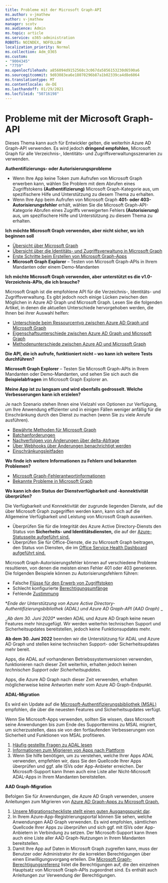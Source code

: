 ```yaml
---
title: Probleme mit der Microsoft Graph-API
ms.author: v-jmathew
author: v-jmathew
manager: scotv
ms.audience: Admin
ms.topic: article
ms.service: o365-administration
ROBOTS: NOINDEX, NOFOLLOW
localization_priority: Normal
ms.collection: Adm_O365
ms.custom:
- "9004345"
- "7759"
ms.openlocfilehash: a856094d9152568c3c067da5856153230d6590a6
ms.sourcegitcommit: 9d03083ea6e18070296b87a1b02339ca4d8e6064
ms.translationtype: MT
ms.contentlocale: de-DE
ms.lasthandoff: 01/29/2021
ms.locfileid: "50716198"
---
```

# <a name="microsoft-graph-api-issues"></a>Probleme mit der Microsoft Graph-API

Dieses Thema kann auch für Entwickler gelten, die weiterhin Azure AD Graph-API verwenden. Es wird jedoch **dringend empfohlen,** Microsoft Graph für alle Verzeichnis-, Identitäts- und Zugriffsverwaltungsszenarien zu verwenden.

**Authentifizierungs- oder Autorisierungsprobleme**

- Wenn Ihre  App keine Token zum Aufrufen von Microsoft Graph erwerben kann, wählen Sie Problem mit dem Abrufen eines Zugriffstokens **(Authentifizierung)** Microsoft Graph-Kategorie aus, um spezifischere Hilfe und Unterstützung zu diesem Thema zu erhalten.
- Wenn Ihre App beim Aufrufen von Microsoft Graph **401- oder 403-Autorisierungsfehler** erhält, wählen Sie die Microsoft Graph-API-Kategorie Abrufen eines Zugriffs verweigerten Fehlers **(Autorisierung)** aus, um spezifischere Hilfe und Unterstützung zu diesem Thema zu erhalten.

**Ich möchte Microsoft Graph verwenden, aber nicht sicher, wo ich beginnen soll**

- [Übersicht über Microsoft Graph](https://docs.microsoft.com/graph/overview)
- [Übersicht über die Identitäts- und Zugriffsverwaltung in Microsoft Graph](https://docs.microsoft.com/graph/azuread-identity-access-management-concept-overview)
- [Erste Schritte beim Erstellen von Microsoft Graph-Apps](https://docs.microsoft.com/graph/)
- **Microsoft Graph Explorer** – Testen von Microsoft Graph-APIs in Ihrem Mandanten oder einem Demo-Mandanten

**Ich möchte Microsoft Graph verwenden, aber unterstützt es die v1.0-Verzeichnis-APIs, die ich brauche?**

Microsoft Graph ist die empfohlene API für die Verzeichnis-, Identitäts- und Zugriffsverwaltung. Es gibt jedoch noch einige Lücken zwischen den Möglichen in Azure AD Graph und Microsoft Graph. Lesen Sie die folgenden Artikel, in denen die aktuellen Unterschiede hervorgehoben werden, die Ihnen bei ihrer Auswahl helfen:

- [Unterschiede beim Ressourcentyp zwischen Azure AD Graph und Microsoft Graph](https://docs.microsoft.com/graph/migrate-azure-ad-graph-resource-differences)
- [Eigenschaftsunterschiede zwischen Azure AD Graph und Microsoft Graph](https://docs.microsoft.com/graph/migrate-azure-ad-graph-property-differences)
- [Methodenunterschiede zwischen Azure AD und Microsoft Graph](https://docs.microsoft.com/graph/migrate-azure-ad-graph-method-differences)

**Die API, die ich aufrufe, funktioniert nicht – wo kann ich weitere Tests durchführen?**

**Microsoft Graph Explorer** – Testen Sie Microsoft Graph-APIs in Ihrem Mandanten oder Demo-Mandanten, und sehen Sie sich auch die **Beispielabfragen** im Microsoft Graph Explorer an.

**Meine App ist zu langsam und wird ebenfalls gedrosselt. Welche Verbesserungen kann ich erzielen?**

Je nach Szenario stehen Ihnen eine Vielzahl von Optionen zur Verfügung, um Ihre Anwendung effizienter und in einigen Fällen weniger anfällig für die Einschränkung durch den Dienst zu machen (wenn Sie zu viele Anrufe ausführen).

- [Bewährte Methoden für Microsoft Graph](https://docs.microsoft.com/graph/best-practices-concept)
- [Batchanforderungen](https://docs.microsoft.com/graph/json-batching)
- [Nachverfolgen von Änderungen über delta-Abfrage](https://docs.microsoft.com/graph/delta-query-overview)
- [Über Webhooks über Änderungen benachrichtigt werden](https://docs.microsoft.com/graph/webhooks)
- [Einschränkungsleitfaden](https://docs.microsoft.com/graph/throttling)

**Wo finde ich weitere Informationen zu Fehlern und bekannten Problemen?**

- [Microsoft Graph-Fehlerantwortinformationen](https://docs.microsoft.com/graph/errors)
- [Bekannte Probleme in Microsoft Graph](https://docs.microsoft.com/graph/known-issues)

**Wo kann ich den Status der Dienstverfügbarkeit und -konnektivität überprüfen?**

Die Verfügbarkeit und Konnektivität der zugrunde liegenden Dienste, auf die über Microsoft Graph zugegriffen werden kann, kann sich auf die Allgemeine Verfügbarkeit und Leistung von Microsoft Graph auswirken.

- Überprüfen Sie für die Integrität des Azure Active Directory-Diensts den Status von **Sicherheits- und Identitätsdiensten,** die auf der [Azure-Statusseite aufgeführt sind.](https://azure.microsoft.com/status/)
- Überprüfen Sie für Office-Dienste, die zu Microsoft Graph beitragen, den Status von Diensten, die im [Office Service Health Dashboard aufgeführt sind.](https://portal.office.com/adminportal/home#/servicehealth)

Microsoft Graph-Autorisierungsfehler können auf verschiedene Probleme resultieren, von denen die meisten einen Fehler 401 oder 403 generieren. Die folgenden Beispiele können zu Autorisierungsfehlern führen:

- Falsche [Flüsse für den Erwerb von Zugriffstoken](https://docs.microsoft.com/azure/active-directory/develop/active-directory-authentication-scenarios)
- Schlecht konfigurierte [Berechtigungsumfänge](https://docs.microsoft.com/azure/active-directory/develop/active-directory-v2-scopes)
- Fehlende [Zustimmung](https://docs.microsoft.com/azure/active-directory/develop/active-directory-devhowto-multi-tenant-overview#understanding-user-and-admin-consent)

**_Ende der Unterstützung von Azure Active Directory-Authentifizierungsbibliothek (ADAL) und Azure AD Graph-API (AAD Graph)_* _

_*Ab dem 30. Juni 2020** werden ADAL und Azure AD Graph keine neuen Features mehr hinzugefügt. Wir werden weiterhin technischen Support und Sicherheitsupdates bereitstellen, jedoch keine Funktionsupdates mehr.

**Ab dem 30. Juni 2022** beenden wir die Unterstützung für ADAL und Azure AD Graph und stellen keine technischen Support- oder Sicherheitsupdates mehr bereit.

Apps, die ADAL auf vorhandenen Betriebssystemversionen verwenden, funktionieren nach dieser Zeit weiterhin, erhalten jedoch keinen *technischen Support oder Sicherheitsupdates.*

Apps, die Azure AD Graph nach dieser Zeit verwenden, erhalten möglicherweise keine Antworten mehr vom Azure AD Graph-Endpunkt.

**ADAL-Migration**

Es wird ein Update auf die [Microsoft-Authentifizierungsbibliothek (MSAL)](https://docs.microsoft.com/azure/active-directory/develop/v2-overview) empfohlen, die über die neuesten Features und Sicherheitsupdates verfügt.

Wenn Sie Microsoft-Apps verwenden, sollten Sie wissen, dass Microsoft seine Anwendungen bis zum Ende des Supporttermins zu MSAL migriert, um sicherzustellen, dass sie von den fortlaufenden Verbesserungen von Sicherheit und Funktionen von MSAL profitieren.

1. [Häufig gestellte Fragen zu ADAL lesen](https://docs.microsoft.com/azure/active-directory/develop/msal-migration#frequently-asked-questions-faq)
2. [Informationen zum Migrieren von Apps nach Plattform](https://docs.microsoft.com/azure/active-directory/develop/msal-migration#frequently-asked-questions-faq)
3. Wenn Sie hilfe benötigen, um zu verstehen, welche Ihrer Apps ADAL verwenden, empfehlen wir, dass Sie den Quellcode Ihrer Apps überprüfen und ggf. alle ISVs oder App-Anbieter erreichen. Der Microsoft-Support kann Ihnen auch eine Liste aller Nicht-Microsoft ADAL-Apps in Ihrem Mandanten bereitstellen.

**AAD Graph-Migration**

Befolgen Sie für Anwendungen, die Azure AD Graph verwenden, unsere Anleitungen zum Migrieren von [Azure AD Graph-Apps zu Microsoft Graph.](https://docs.microsoft.com/graph/migrate-azure-ad-graph-overview)

1. [Unsere Migrationscheckliste stellt einen guten Ausgangspunkt dar](https://docs.microsoft.com/graph/migrate-azure-ad-graph-planning-checklist).
2. In Ihrem Azure-App-Registrierungsportal können Sie sehen, welche Anwendungen AAD Graph verwenden. Es wird empfohlen, sämtlichen Quellcode Ihrer Apps zu überprüfen und sich ggf. mit ISVs oder App-Anbietern in Verbindung zu setzen. Der Microsoft-Support kann Ihnen auch eine Liste aller AAD Graph-Nutzungen in Ihrem Mandanten bereitstellen.
3. Damit Ihre App auf Daten in Microsoft Graph zugreifen kann, muss der Benutzer oder Administrator ihr die korrekten Berechtigungen über einen Einwilligungsvorgang erteilen. Die [Microsoft Graph-Berechtigungsreferenz](https://docs.microsoft.com/graph/permissions-reference) listet die Berechtigungen auf, die den einzelnen Hauptsatz von Microsoft Graph-APIs zugeordnet sind. Es enthält auch Anleitungen zur Verwendung der Berechtigungen.
